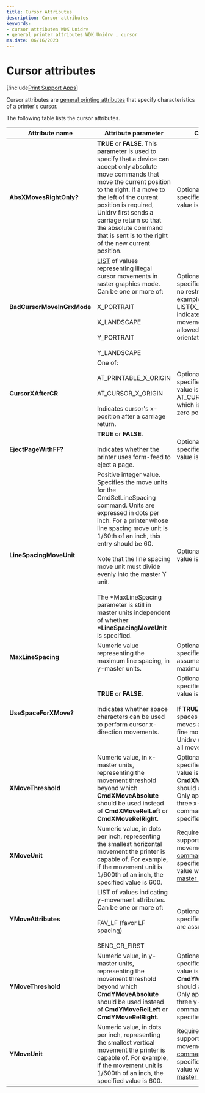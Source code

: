 ```yaml
---
title: Cursor Attributes
description: Cursor attributes
keywords:
- cursor attributes WDK Unidrv
- general printer attributes WDK Unidrv , cursor
ms.date: 06/16/2023
---
```


# Cursor attributes

[!include[Print Support Apps](../includes/print-support-apps.md)]

Cursor attributes are [general printing attributes](general-printing-attributes.md) that specify characteristics of a printer's cursor.

The following table lists the cursor attributes.

| Attribute name | Attribute parameter | Comments |
|--|--|--|
| **AbsXMovesRightOnly?** | **TRUE** or **FALSE**. This parameter is used to specify that a device can accept only absolute move commands that move the current position to the right. If a move to the left of the current position is required, Unidrv first sends a carriage return so that the absolute command that is sent is to the right of the new current position. | Optional. If not specified, the default value is **FALSE**. |
| **BadCursorMoveInGrxMode** | [LIST](lists.md) of values representing illegal cursor movements in raster graphics mode. Can be one or more of:<br><br>X_PORTRAIT<br><br>X_LANDSCAPE<br><br>Y_PORTRAIT<br><br>Y_LANDSCAPE | Optional. If not specified, the default is no restrictions. As an example, LIST(X_PORTRAIT) indicates x-direction movement is not allowed for portrait orientation. |
| **CursorXAfterCR** | One of:<br><br>AT_PRINTABLE_X_ORIGIN<br><br>AT_CURSOR_X_ORIGIN<br><br>Indicates cursor's x-position after a carriage return. | Optional. If not specified, the default value is AT_CURSOR_X_ORIGIN, which is the physical zero position. |
| **EjectPageWithFF?** | **TRUE** or **FALSE**.<br><br>Indicates whether the printer uses form-feed to eject a page. | Optional. If not specified, the default value is **FALSE**. |
| **LineSpacingMoveUnit** | Positive integer value. Specifies the move units for the CmdSetLineSpacing command. Units are expressed in dots per inch. For a printer whose line spacing move unit is 1/60th of an inch, this entry should be 60.<br><br>Note that the line spacing move unit must divide evenly into the master Y unit.<br><br>The *MaxLineSpacing parameter is still in master units independent of whether **\*LineSpacingMoveUnit** is specified. | Optional. The default value is 1 master unit. |
| **MaxLineSpacing** | Numeric value representing the maximum line spacing, in y-master units. | Optional. If not specified, Unidrv assumes there is no maximum value. |
| **UseSpaceForXMove?** | **TRUE** or **FALSE**.<br><br>Indicates whether space characters can be used to perform cursor x-direction movements. | Optional. If not specified, the default value is **TRUE**.<br><br>If **TRUE**, Unidrv uses spaces for coarse moves and NULLs for fine moves. If **FALSE**, Unidrv uses NULLs for all moves. |
| **XMoveThreshold** | Numeric value, in x-master units, representing the movement threshold beyond which **CmdXMoveAbsolute** should be used instead of **CmdXMoveRelLeft** or **CmdXMoveRelRight**. | Optional. If not specified, the default value is zero, meaning **CmdXMoveAbsolute** should always be used. Only applicable if all three x-movement commands are specified. |
| **XMoveUnit** | Numeric value, in dots per inch, representing the smallest horizontal movement the printer is capable of. For example, if the movement unit is 1/600th of an inch, the specified value is 600. | Required if the printer supports horizontal movement [cursor commands](cursor-commands.md). If specified, include this value when calculating [master units](master-units.md). |
| **YMoveAttributes** | LIST of values indicating y-movement attributes. Can be one or more of:<br><br>FAV_LF (favor LF spacing)<br><br>SEND_CR_FIRST | Optional. If not specified, no attributes are assumed. |
| **YMoveThreshold** | Numeric value, in y-master units, representing the movement threshold beyond which **CmdYMoveAbsolute** should be used instead of **CmdYMoveRelLeft** or **CmdYMoveRelRight**. | Optional. If not specified, the default value is zero, meaning **CmdYMoveAbsolute** should always be used. Only applicable if all three y-movement commands are specified. |
| **YMoveUnit** | Numeric value, in dots per inch, representing the smallest vertical movement the printer is capable of. For example, if the movement unit is 1/600th of an inch, the specified value is 600. | Required if the printer supports vertical movement [cursor commands](cursor-commands.md). If specified, include this value when calculating [master units](master-units.md). |
